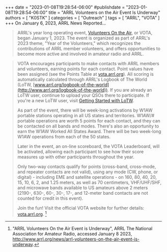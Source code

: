 +++
date = "2023-01-08T19:28:54-06:00"
#publishdate = "2023-01-08T19:28:54-06:00"
title = "ARRL Volunteers on the Air Event Is Underway"
authors = [ "K0STK" ]
categories = [ "Outreach" ]
tags = [ "ARRL", "VOTA" ]
+++
On January 6, 2023, ARRL News Reported...

>ARRL's year long operating event,
>[Volunteers On the Air](https://vota.arrl.org/),
>or VOTA, began January
>1, 2023. The event is organized as part of ARRL's 2023 theme, "Year of the
>Volunteers," which recognizes the contributions of ARRL member volunteers, and
>offers opportunities to become more active and involved in amateur radio and
>ARRL.
<!--more-->

>VOTA encourages participants to make contacts with ARRL members and volunteers,
>earning points for each contact. Point values have been assigned (see the
>Points Table at
>[vota.arrl.org](https://vota.arrl.org/)).
>All scoring is automatically calculated through ARRL's Logbook of The World
>(LoTW,
>[www.arrl.org/logbook-of-the-world](http://www.arrl.org/logbook-of-the-world)).
>If you are already an LoTW user, continue to upload your QSOs there to
>participate. If you're a new LoTW user, visit
>[Getting Started with LoTW](https://lotw.arrl.org/lotw-help/getting-started/).
>
>As part of the event, there will be week-long activations by W1AW portable
>stations operating in all US states and territories. W1AW/# portable operations
>are worth 5 points for each contact, and they can be contacted on all bands and
>modes. There's also an opportunity to earn the W1AW Worked All States Award.
>There will be two week-long W1AW operations from each of the 50 states.
>
>Later in the event, an on-line scoreboard, the VOTA Leaderboard, will be
>activated, allowing each participant to see how their score measures up with
>other participants throughout the year.
>
>Only two-way contacts qualify for points (cross-band, cross-mode, and repeater
>contacts are not valid), using any mode (CW, phone, or digital) - including EME
>and satellite operations - on 160, 80, 40, 20, 15, 10, 6, 2, and 1.25 meters,
>as well as 70 centimeters, VHF/UHF/SHF, and microwave bands available to US
>amateurs above 2 meters (2190-, 630-, 60-, 30-, 17-, and 12-meter band contacts
>are not counted for credit in this event).
>
>Join the fun! Visit the official VOTA website for further details:
>[vota.arrl.org](https://vota.arrl.org/). [^1]

[^1]: "ARRL Volunteers On the Air Event is Underway", ARRL The National Association for Amateur Radio, accessed January 8 2023, http://www.arrl.org/news/arrl-volunteers-on-the-air-event-is-underway.
